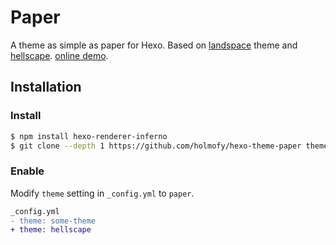 # Paper

A theme as simple as paper for Hexo. Based on [landspace](https://github.com/hexojs/hexo-theme-landscape) theme and [hellscape](https://github.com/ppoffice/hexo-theme-hellscape). [online demo](https://blog.hufeifei.cn).

## Installation

### Install

``` bash
$ npm install hexo-renderer-inferno
$ git clone --depth 1 https://github.com/holmofy/hexo-theme-paper themes/paper
```

### Enable

Modify `theme` setting in `_config.yml` to `paper`.

``` diff
_config.yml
- theme: some-theme
+ theme: hellscape
```
